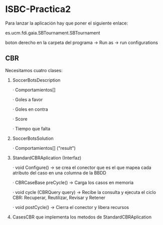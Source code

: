 ISBC-Practica2
==============

Para lanzar la aplicación hay que poner el siguiente enlace:

es.ucm.fdi.gaia.SBTournament.SBTournament 

boton derecho en la carpeta del programa -> Run as -> run configurations

CBR
---

Necesitamos cuatro clases:

1. SoccerBotsDescription

	· Comportamientos[]

	· Goles a favor

	· Goles en contra

	· Score

	· Tiempo que falta

2. SoccerBotsSolution

	· Comportamientos[]  ("result")

3. StandardCBRAplication (Interfaz)

	· void Configure()	-> se crea el conector que es el que mapea cada atributo del caso en una columna de la BBDD

	· CBRCaseBase preCycle()	-> Carga los casos en memoria

	· void cycle (CBRQuery query)	-> Recibe la consulta y ejecuta el ciclo CBR: Recuperar, Reutilizar, Revisar y Retener

	· void postCycle()	-> Cierra el conector y libera recursos

4. CasesCBR que implementa los metodos de StandardCBRAplication